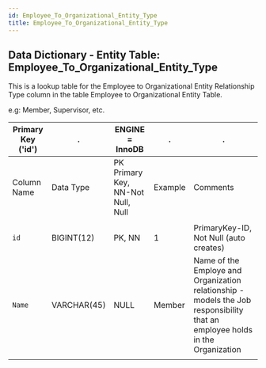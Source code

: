 ```yaml
---
id: Employee_To_Organizational_Entity_Type
title: Employee_To_Organizational_Entity_Type
---
```


## Data Dictionary - Entity Table: Employee_To_Organizational_Entity_Type

This is a lookup table for the Employee to Organizational Entity Relationship Type column in the table Employee to Organizational Entity Table. 

e.g: Member, Supervisor, etc.


| Primary Key ('id')|.|ENGINE = InnoDB|.|.|
|---|---|---|---|---|
|Column Name|Data Type|PK Primary Key, NN-Not Null, Null|Example|Comments|
||
|`id`|BIGINT(12)|PK, NN|1|PrimaryKey-ID, Not Null (auto creates)|
|`Name`|VARCHAR(45)|NULL|Member|Name of the Employe and Organization relationship - models the Job responsibility that an employee holds in the Organization|
||
